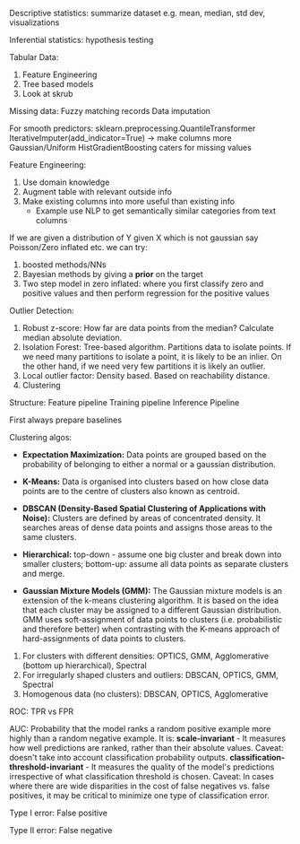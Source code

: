 
Descriptive statistics:
summarize dataset e.g. mean, median, std dev, visualizations

Inferential statistics:
hypothesis testing

Tabular Data:
1. Feature Engineering
2. Tree based models
3. Look at skrub


Missing data:
Fuzzy matching records
Data imputation

For smooth predictors:
sklearn.preprocessing.QuantileTransformer
IterativeImputer(add_indicator=True) -> make columns more Gaussian/Uniform
HistGradientBoosting caters for missing values

Feature Engineering:
1. Use domain knowledge
2. Augment table with relevant outside info
3. Make existing columns into more useful than existing info
   - Example use NLP to get semantically similar categories from text columns 

If we are given a distribution of Y given X which is not gaussian say Poisson/Zero inflated etc. we can try:
1. boosted methods/NNs
2. Bayesian methods by giving a **prior** on the target
3. Two step model in zero inflated: where you first classify zero and positive values and then perform regression for the positive values

Outlier Detection:
1. Robust z-score: How far are data points from the median? Calculate median absolute deviation.
2. Isolation Forest: Tree-based algorithm. Partitions data to isolate points. If we need many partitions to isolate a point, it is likely to be an inlier. On the other hand, if we need very few partitions it is likely an outlier.
3. Local outlier factor: Density based. Based on reachability distance.
4. Clustering


Structure:
Feature pipeline
Training pipeline
Inference Pipeline

First always prepare baselines

Clustering algos:
- **Expectation Maximization:**  Data points are grouped based on the probability of belonging to either a normal or a gaussian distribution.

- **K-Means:** Data is organised into clusters based on how close data points are to the centre of clusters also known as centroid.

- **DBSCAN (Density-Based Spatial Clustering of Applications with Noise):** Clusters are defined by areas of concentrated density. It searches areas of dense data points and assigns those areas to the same clusters.

- **Hierarchical:** top-down - assume one big cluster and break down into smaller clusters; bottom-up: assume all data points as separate clusters and merge. 

- **Gaussian Mixture Models (GMM):** The Gaussian mixture models is an extension of the k-means clustering algorithm. It is based on the idea that each cluster may be assigned to a different Gaussian distribution. GMM uses soft-assignment of data points to clusters (i.e. probabilistic and therefore better) when contrasting with the K-means approach of hard-assignments of data points to clusters.

1. For clusters with different densities: OPTICS, GMM, Agglomerative (bottom up hierarchical), Spectral
2. For irregularly shaped clusters and outliers: DBSCAN, OPTICS,  GMM, Spectral
3. Homogenous data (no clusters): DBSCAN, OPTICS, Agglomerative

ROC:
 TPR vs FPR

AUC: 
	Probability that the model ranks a random positive example more highly than a random negative example.
	It is:
	**scale-invariant** - It measures how well predictions are ranked, rather than their absolute values. Caveat: doesn't take into account classification probability outputs.
	**classification-threshold-invariant** - It measures the quality of the model's predictions irrespective of what classification threshold is chosen. Caveat: In cases where there are wide disparities in the cost of false negatives vs. false positives, it may be critical to minimize one type of classification error.


Type I error: False positive

Type II error: False negative